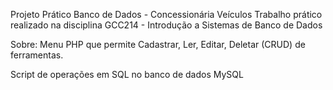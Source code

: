 Projeto Prático Banco de Dados - Concessionária Veículos
Trabalho prático realizado na disciplina GCC214 - Introdução a Sistemas de Banco de Dados

Sobre:
Menu PHP que permite Cadastrar, Ler, Editar, Deletar (CRUD) de ferramentas.

Script de operações em SQL no banco de dados MySQL
